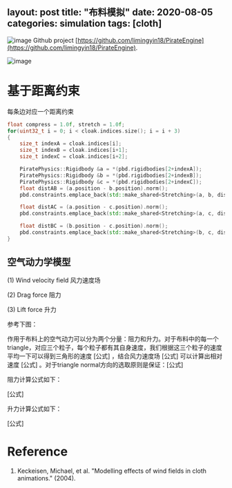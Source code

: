 layout: post
title: "布料模拟"
date: 2020-08-05
categories: simulation
tags: [cloth]
---

![image](https://github.com/limingyin18/limingyin18.github.io/raw/master/imgs/physics/cloth.gif)
Github project [https://github.com/limingyin18/PirateEngine](https://github.com/limingyin18/PirateEngine). 

![image](https://dm2302files.storage.live.com/y4mjD3bFfUkBXCYY0dq8wjyPXzWe5Sj6VqpThx140oJmYztqyGV4x0JSW0AGGlBLZxeRLPYcsPFV6TinuBpsyC83t3BiO2ZbHWRaEPVYcbOEQVEUgz2_B7ZtYH0O8y11Aj1Dl0HqtYvOXTCAEWuAnUQeLvU4IhfMi8zbQIPfOTmdiQHleC9M_rX9YnBi5Qd40S_?width=1280&height=720&cropmode=none)

# 基于距离约束
每条边对应一个距离约束
```cpp
float compress = 1.0f, stretch = 1.0f;
for(uint32_t i = 0; i < cloak.indices.size(); i = i + 3)
{
	size_t indexA = cloak.indices[i];
	size_t indexB = cloak.indices[i+1];
	size_t indexC = cloak.indices[i+2];

	PiratePhysics::Rigidbody &a = *(pbd.rigidbodies[2+indexA]);
	PiratePhysics::Rigidbody &b = *(pbd.rigidbodies[2+indexB]);
	PiratePhysics::Rigidbody &c = *(pbd.rigidbodies[2+indexC]);
	float distAB = (a.position - b.position).norm();
	pbd.constraints.emplace_back(std::make_shared<Stretching>(a, b, distAB, compress, stretch));

	float distAC = (a.position - c.position).norm();
	pbd.constraints.emplace_back(std::make_shared<Stretching>(a, c, distAC, compress, stretch));

	float distBC = (b.position - c.position).norm();
	pbd.constraints.emplace_back(std::make_shared<Stretching>(b, c, distBC, compress, stretch));
}
```

## 空气动力学模型
(1) Wind velocity field 风力速度场

(2) Drag force 阻力

(3) Lift force 升力

参考下图：


作用于布料上的空气动力可以分为两个分量：阻力和升力。对于布料中的每一个triangle，对应三个粒子，每个粒子都有其自身速度，我们根据这三个粒子的速度平均一下可以得到三角形的速度 [公式] ，结合风力速度场 [公式] 可以计算出相对速度 [公式] 。对于triangle normal方向的选取原则是保证：[公式]

阻力计算公式如下：

[公式]

升力计算公式如下：

[公式]

# Reference
1. Keckeisen, Michael, et al. "Modelling effects of wind fields in cloth animations." (2004).